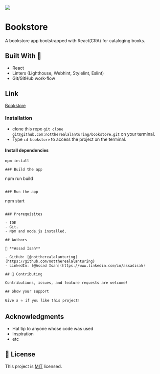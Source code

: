 ![](https://img.shields.io/badge/Microverse-blueviolet)

# Bookstore

A bookstore app bootstrapped with React(CRA) for cataloging books.

## Built With 🔨

- React
- Linters (Lighthouse, Webhint, Stylelint, Eslint)
- Git/GitHub work-flow

## Link
[Bookstore](https://nimble-vacherin-1d2589.netlify.app/)

### Installation

- clone this repo `git clone git@github.com:nottherealalanturing/bookstore.git` on your terminal.
- Type `cd bookstore` to access the project on the terminal.

#### Install dependencies

```
npm install

### Build the app

```

npm run build

```

### Run the app

```

npm start

```

### Prerequisites

- IDE
- Git.
- Npm and node.js installed.

## Authors

👤 **Assad Isah**

- GitHub: [@nottherealalanturing](https://github.com/nottherealalanturing)
- LinkedIn: [@Assad Isah](https://www.linkedin.com/in/assadisah)

## 🤝 Contributing

Contributions, issues, and feature requests are welcome!

## Show your support

Give a ⭐️ if you like this project!
```

## Acknowledgments

- Hat tip to anyone whose code was used
- Inspiration
- etc

## 📝 License

This project is [MIT](./MIT.md) licensed.
